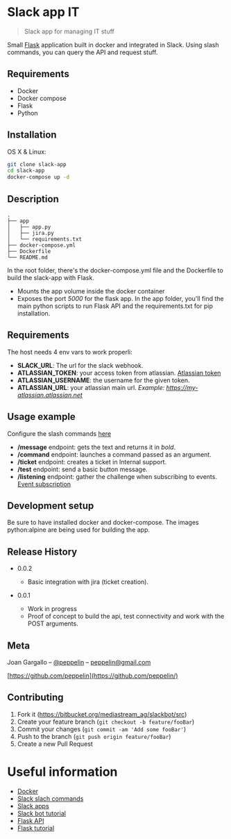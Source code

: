 # Slack app IT
>Slack app for managing IT stuff

Small [Flask](http://flask.pocoo.org/) application built in docker and integrated in Slack. Using slash commands, you can query the API and request stuff.

## Requirements
* Docker
* Docker compose
* Flask
* Python

## Installation

OS X & Linux:

```sh
git clone slack-app
cd slack-app
docker-compose up -d
```

## Description

```
.
├── app
│   ├── app.py
│   ├── jira.py
│   └── requirements.txt
├── docker-compose.yml
├── Dockerfile
└── README.md
```
In the root folder, there's the docker-compose.yml file and the Dockerfile to build the slack-app with Flask.
* Mounts the app volume inside the docker container
* Exposes the port *5000* for the flask app.
In the app folder, you'll find the main python scripts to run Flask API and the requirements.txt for pip installation.

## Requirements

The host needs 4 env vars to work properli:
* **SLACK_URL**: The url for the slack webhook.
* **ATLASSIAN_TOKEN**: your access token from atlassian. [Atlassian token](https://id.atlassian.com/manage/api-tokens)
* **ATLASSIAN_USERNAME**: the username for the given token.
* **ATLASSIAN_URL**: your atlassian main url. *Example: https://my-atlassian.atlassian.net*

## Usage example

Configure the slash commands [here](https://api.slack.com/slash-commands)

* **/message** endpoint: gets the text and returns it in *bold*.
* **/command** endpoint: launches a command passed as an argument.
* **/ticket** endpoint: creates a ticket in Internal support.
* **/test** endpoint: send a basic button message.
* **/listening** endpoint: gather the challenge when subscribing to events. [Event subscription](https://api.slack.com/events/url_verification)

## Development setup

Be sure to have installed docker and docker-compose.
The images python:alpine are being used for building the app.

## Release History

* 0.0.2
    * Basic integration with jira (ticket creation).

* 0.0.1
    * Work in progress
    * Proof of concept to build the api, test connectivity and work with the POST arguments.

## Meta

Joan Gargallo – [@peppelin](https://twitter.com/peppelin) – peppelin@gmail.com

[https://github.com/peppelin](https://github.com/peppelin/)

## Contributing

1. Fork it (https://bitbucket.org/mediastream_ag/slackbot/src)
2. Create your feature branch (`git checkout -b feature/fooBar`)
3. Commit your changes (`git commit -am 'Add some fooBar'`)
4. Push to the branch (`git push origin feature/fooBar`)
5. Create a new Pull Request

# Useful information
* [Docker](https://www.docker.com/)
* [Slack slach commands](https://api.slack.com/slash-commands)
* [Slack apps](https://api.slack.com/slack-apps)
* [Slack bot tutorial](https://github.com/slackapi/Slack-Python-Onboarding-Tutorial)
* [Flask API](http://flask.pocoo.org/docs/1.0/api/)
* [Flask tutorial](https://www.patricksoftwareblog.com/steps-for-starting-a-new-flask-project-using-python3/)

<!-- Markdown link & img dfn's -->
